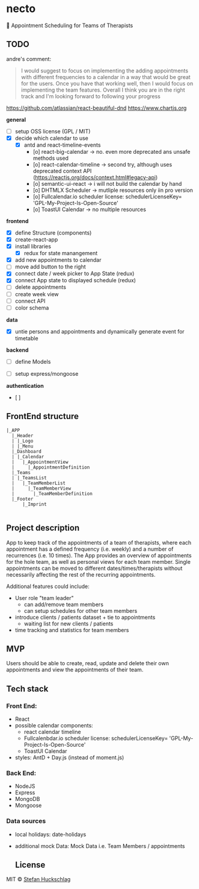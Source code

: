 # necto

📅 Appointment Scheduling for Teams of Therapists

## TODO
andre's comment:
> I would suggest to focus on implementing the adding appointments with different frequencies to a calendar in a way that would be great for the users. Once you have that working well, then I would focus on implementing the team features. Overall I think you are in the right track and I'm looking forward to following your progress

https://github.com/atlassian/react-beautiful-dnd
https://www.chartjs.org

**general**
- [ ] setup OSS license (GPL / MIT)
- [x] decide which calendar to use
  - [x] antd and react-timeline-events
    - [o] react-big-calendar -> no. even more deprecated ans unsafe methods used
    - [o] react-calendar-timeline -> second try, although uses deprecated context API (https://reactjs.org/docs/context.html#legacy-api)
    - [o] semantic-ui-react -> i will not build the calendar by hand
    - [o] DHTMLX Scheduler -> mutliple resources only iin pro version
    - [o] Fullcalendar.io scheduler license: schedulerLicenseKey= 'GPL-My-Project-Is-Open-Source'
    - [o] ToastUI Calendar -> no multiple resources

**frontend**
- [x] define Structure (components)
- [x] create-react-app
- [x] install libraries
  - [x] redux for state manangement
- [x] add new appointments to calendar
- [ ] move add button to the right
- [x] connect date / week picker to App State (redux)
- [x] connect App state to displayed schedule (redux)
- [ ] delete appointments
- [ ] create week view
- [ ] connect API
- [ ] color schema

**data**
- [x] untie persons and appointments and dynamically generate event for timetable

**backend**
- [ ] define Models
- [ ] setup express/mongoose


**authentication**
- [ ]

## FrontEnd structure
```
|_APP
  |_Header
  | |_Logo
  | |_Menu
  |_Dashboard
  | |_Calendar
  |   |_AppointmentView
  |     |_AppointmentDefinition
  |_Teams
  | |_TeamsList
  |   |_TeamMemberList
  |     |_TeamMemberView
  |       |_TeamMemberDefinition
  |_Footer
      |_Imprint


```
## Project description

App to keep track of the appointments of a team of therapists, where each appointment has a defined frequency (i.e. weekly) and a number of recurrences (i.e. 10 times). The App provides an overview of appointments for the hole team, as well as personal views for each team member. Single appointments can be moved to different dates/times/therapists without necessarily affecting the rest of the recurring appointments.

Additional features could include:

- User role "team leader"
  - can add/remove team members
  - can setup schedules for other team members
- introduce clients / patients dataset + tie to appointments
  - waiting list for new clients / patients
- time tracking and statistics for team members

## MVP

Users should be able to create, read, update and delete their own appointments and view the appointments of their team.

## Tech stack
### Front End:

- React
- possible calendar components:
  - react calendar timeline
  - Fullcalenbdar.io scheduler license: schedulerLicenseKey= 'GPL-My-Project-Is-Open-Source'
  - ToastUI Calendar
- styles: AntD + Day.js (instead of moment.js)

### Back End:

- NodeJS
- Express
- MongoDB
- Mongoose

### Data sources
- local holidays: date-holidays
- additional mock Data: Mock Data
  i.e. Team Members / appointments

  ## License

MIT © [Stefan Huckschlag](https://github.com/hucki)